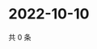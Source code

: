 # 2022-10-10

共 0 条

<!-- BEGIN WEIBO -->
<!-- 最后更新时间 Mon Oct 10 2022 18:05:48 GMT+0800 (China Standard Time) -->

<!-- END WEIBO -->
